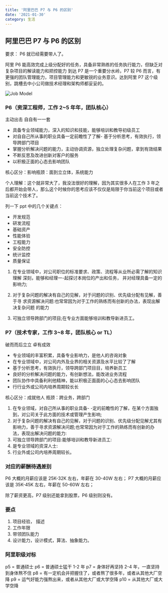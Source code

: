 ```yaml
---
title: '阿里巴巴 P7 与 P6 的区别'
date: '2021-01-30'
category: 生活
---
```


## 阿里巴巴 P7 与 P6 的区别

要求： P6 就已经需要带人了。

阿里 P6 能高效完成上级分配好的任务，具备非常熟练的任务执行能力，但缺乏对复杂项目的解读能力和把控能力
到达 P7 是一个重要分水岭，P7 较 P6 而言，有更强的团队管理能力，项目管理能力和更敏锐的业务意识。达到阿里 P7 这个级别，跳槽去中小公司做技术经理和架构师都妥妥的。

![Job Model](https://user-images.githubusercontent.com/11473889/108732300-636bf480-7568-11eb-9ce7-4a0e0cb6263b.jpeg)

### P6（资深工程师，工作 2~5 年年，团队核心）

主动出击 ⾃自有⼀一套

- 具备专业领域能力，深入的知识和技能，能够培训和教导初级员工
- 对⾃自己所从事的职业具备一定前瞻性了了解- 基于分析思考，有效执行，领导跨部门项目
- 掌握分析解决问题的能力，主动协调资源，独⽴处理复杂问题，拿到有效结果
- 不断反思及改进创新对客户的服务
- 以积极正面的心态去影响团队

核心区分：影响瓶颈：面到⽴立体，系统能⼒

个人理解：这个就非常大了，我没法很好的理解，因为其实很多人在工作 3 年之后都开始会带人，那么这个时候你的思考应该不仅仅是局限于你当前这个项目或者当前这个技术了。

列一下 ppt 中的几个关键点：

- 开发规范
- 研发流程
- 基础资产
- 性能体验
- 工程能力
- 安全防控
- 统计监控
- 质量保证

1. 在专业领域中，对公司职位的标准要求、政策、流程等从业所必需了解的知识理解
   深刻，能够和经理一-起探讨本岗位的产出和任务， 并对经理具备一定的影响力;

2. 对于复杂问题的解决有自己的见解，对于问题的识别、优先级分配有见解，善于寻
   求资源解决问题:也常常因为对于工作的熟练而有创新的办法，表现出解决复杂问题
   的能力

3. 可独立领导跨部门的项目;在专业方面能够培训和教导新进员工。

### P7（技术专家，工作 3~8 年，团队核心 or TL）

破⽽而后⽴立 卓有成效

- 专业领域的丰富积累，具备专业影响力，是他人的咨询对象
- 在专业领域中，对公司内外及业界的相关资源及水平⽐较了了解
- 基于分析思考，有效执行，领导跨部门项⽬目，培养新员工
- 良好的分析解决问题的能力，有创新想法，能改进业务流程
- 团队协作中具备利利他精神，能以积极正⾯面的⼼心态去影响团队
- ⾏行业外或公司内培养周期较⻓长

核心区分：成就他人
瓶颈：跨业务，跨部门

1. 在专业领域，对自己所从事的职业具备- -定的前瞻性的了解，在某个方面独到，对公司关于此方面的技术或管理产生影响;
2. 对于复杂问题的解决有自己的见解，对于问题的识别、优先级分配见解尤其有影响力，善于寻求资源解决问题;也常常因为对于工作的熟练而有创新的办法，表现出解决问题的能力:
3. 可独立领导跨部门的项目:能够培训和教导新进员工:
4. 是专业领域的资深人士:
5. 行业外或公司内培养周期较长。

### 对应的薪酬待遇差别

P6 大概的月薪应该是 25K-32K 左右，年薪在 30-40W 左右；
P7 大概的月薪应该是 35K-45K 左右，年薪在 50-60W 左右；

除了薪资更高，P7 级别还能拿到股票，P6 级别则没有。

### 要点

1. 项目经验， 描述
2. 工作年限
3. 带领团队能力
4. 设计能力，设计模式，算法、抽象能力。

### 阿里职级对标

p5 = 普通硕士
p6 = 普通硕士猛干 1-2 年
p7 = 身体好再坚持 2-4 年，一直坚持到身体熬不住
p8 = 有一定机会并把握住了，或者熬了很多年，或者从其他大厂空降
p9 = 运气好能力强熬出来，或者从其他大厂或大学空降
p10 = 从其他大厂或大学空降

